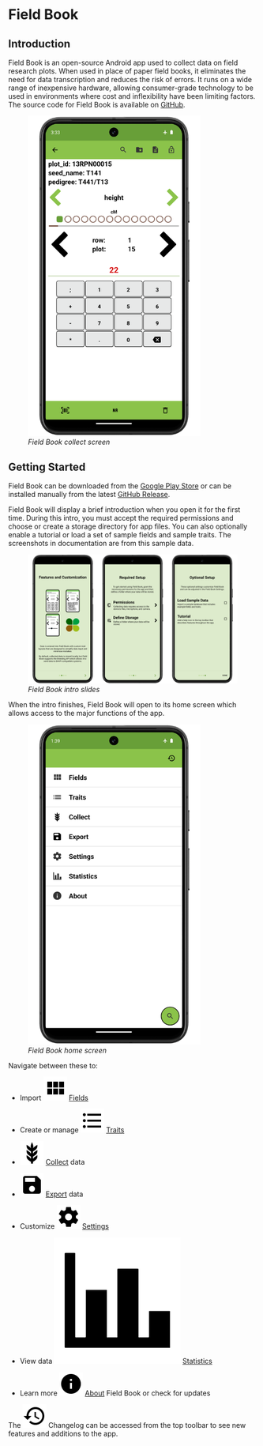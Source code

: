 <link rel="stylesheet" type="text/css" href="_styles/styles.css">

# Field Book

## Introduction

Field Book is an open-source Android app used to collect data on field research plots.
When used in place of paper field books, it eliminates the need for data transcription and reduces the risk of errors.
It runs on a wide range of inexpensive hardware, allowing consumer-grade technology to be used in environments where cost and inflexibility have been limiting factors.
The source code for Field Book is available on [GitHub](https://github.com/PhenoApps/Field-Book).

<figure class="image">
  <img class="screenshot" src="_static/images/collect/collect_framed.png" width="350px"> 
  <figcaption class="screenshot-caption"><i>Field Book collect screen</i></figcaption> 
</figure>

## Getting Started

Field Book can be downloaded from the [Google Play Store](https://play.google.com/store/apps/details?id=com.tracker.fieldbook) or can be installed manually from the latest [GitHub Release](https://github.com/PhenoApps/Field-Book/releases).

Field Book will display a brief introduction when you open it for the first time.
During this intro, you must accept the required permissions and choose or create a storage directory for app files.
You can also optionally enable a tutorial or load a set of sample fields and sample traits.
The screenshots in documentation are from this sample data.

<figure class="image">
  <img class="screenshot" src="_static/images/intro/intro_slides_joined.png" width="1100px"> 
  <figcaption class="screenshot-caption"><i>Field Book intro slides</i></figcaption> 
</figure>


When the intro finishes, Field Book will open to its home screen which allows access to the major functions of the app.

<figure class="image">
  <img class="screenshot" src="_static/images/home_framed.png" width="350px"> 
  <figcaption class="screenshot-caption"><i>Field Book home screen</i></figcaption> 
</figure>


Navigate between these to:

 - Import <img class="icon" src="_static/icons/home/view-module.png"> [Fields](fields.md)
   
 - Create or manage <img class="icon" src="_static/icons/home/format-list-bulleted.png"> [Traits](traits.md)
   
 - <img class="icon" src="_static/icons/home/barley.png"> [Collect](collect.md) data
   
 - <img class="icon" src="_static/icons/home/save.png"> [Export](export.md) data

 - Customize <img class="icon" src="_static/icons/home/cog.png"> [Settings](settings.md)
 
  - View data <img class="icon" src="_static/icons/home/chart-bar.png"> [Statistics](statistics.md)
  
  - Learn more <img class="icon" src="_static/icons/home/information.png"> [About](about.md) Field Book or check for updates

The <img class="icon" src="_static/icons/home/history.png"> Changelog can be accessed from the top toolbar to see new features and additions to the app.
